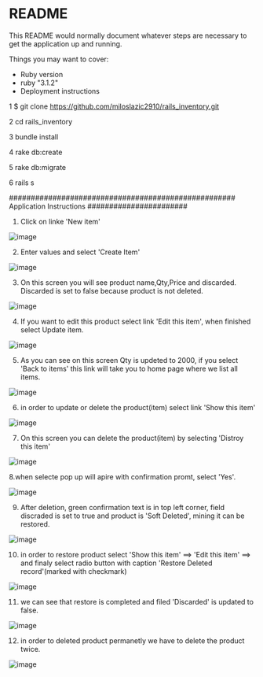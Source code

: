 # README

This README would normally document whatever steps are necessary to get the
application up and running.

Things you may want to cover:

* Ruby version
* ruby "3.1.2"
* Deployment instructions

1 $ git clone https://github.com/miloslazic2910/rails_inventory.git

2 cd rails_inventory   

3 bundle install

4 rake db:create

5 rake db:migrate

6 rails s


#################################################### Application Instructions #######################

1. Click on linke 'New item'

![image](https://user-images.githubusercontent.com/45238692/168510728-a5cfde66-aaa5-4bbd-a354-9121fe80e449.png)

2. Enter values and select 'Create Item'

![image](https://user-images.githubusercontent.com/45238692/168510831-3cde5e66-e746-4128-98a8-98384a9c81ee.png)

3. On this screen you will see product name,Qty,Price and discarded.  Discarded is set to false because product is not deleted.

![image](https://user-images.githubusercontent.com/45238692/168510990-28edcd78-d04c-4bd4-b2c0-4bcf2a00cce0.png)

4. If you want to edit this product select link 'Edit this item', when finished select Update item.

![image](https://user-images.githubusercontent.com/45238692/168511138-bd018b29-05e3-4308-9fa1-ebcfbde39340.png)

5. As you can see on this screen Qty is updeted to 2000, if you select 'Back to items' this link will take you to home page where we list all items.

![image](https://user-images.githubusercontent.com/45238692/168511416-2861ce6b-b9fe-408b-a7fa-425ae6f0e334.png)

6. in order to update or delete the product(item) select link 'Show this item'

![image](https://user-images.githubusercontent.com/45238692/168511894-df395a0d-2451-418e-b7e8-e468cf0c172d.png)

7. On this screen you can delete the product(item) by selecting 'Distroy this item'

![image](https://user-images.githubusercontent.com/45238692/168512033-bccda3e4-bfd9-4ad4-a784-7d3f00931056.png)

8.when selecte pop up will apire with confirmation promt, select 'Yes'.

![image](https://user-images.githubusercontent.com/45238692/168512289-b9056fd2-71d1-417d-90da-6aa1c5659145.png)

9. After deletion, green confirmation text is in top left corner, field discraded is set to true and product is 'Soft Deleted', mining it can be restored.

![image](https://user-images.githubusercontent.com/45238692/168512522-65c670f0-f533-4131-ad93-c1d17e614dec.png)

10. in order to restore product select 'Show this item' ==> 'Edit this item' ==> and finaly select radio button with caption 'Restore Deleted record'(marked with checkmark)

![image](https://user-images.githubusercontent.com/45238692/168512800-4bf6d9f5-9145-4654-a675-fbab1e28f522.png)

11. we can see that restore is completed and filed 'Discarded' is updated to false.

![image](https://user-images.githubusercontent.com/45238692/168512886-4564c35d-f59b-4bf3-8d3b-b683c5e53999.png)

12.  in order to deleted product permanetly we have to delete the product twice.

![image](https://user-images.githubusercontent.com/45238692/168513025-eba1a51e-b9d3-4fc9-b7a7-a18661bd1079.png)




























